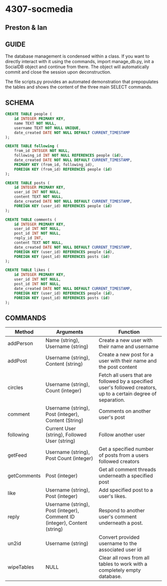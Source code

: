 # 4307-socmedia
## Preston & Ian

## GUIDE
The database management is condensed within a class. If you want to directly interact with it using the commands, import manage\_db.py, init a SocialDB object and continue from there. The object will automatically commit and close the session upon deconstruction.

The file scripts.py provides an automated demonstration that prepopulates the tables and shows the content of the three main SELECT commands.

## SCHEMA	

```sql
CREATE TABLE people (
	id INTEGER PRIMARY KEY,
	name TEXT NOT NULL,
	username TEXT NOT NULL UNIQUE,
	date_created DATE NOT NULL DEFAULT CURRENT_TIMESTAMP
);

CREATE TABLE following (
	from_id INTEGER NOT NULL,
	following_id INT NOT NULL REFERENCES people (id),
	date_created DATE NOT NULL DEFAULT CURRENT_TIMESTAMP,
	PRIMARY KEY (from_id, following_id),
	FOREIGN KEY (from_id) REFERENCES people (id)
);

CREATE TABLE posts (
	id INTEGER PRIMARY KEY,
	user_id INT NOT NULL,
	content TEXT NOT NULL,
	date_created DATE NOT NULL DEFAULT CURRENT_TIMESTAMP,
	FOREIGN KEY (user_id) REFERENCES people (id)
);

CREATE TABLE comments (
	id INTEGER PRIMARY KEY,
	user_id INT NOT NULL,
	post_id INT NOT NULL,
	reply_id INT,
	content TEXT NOT NULL,
	date_created DATE NOT NULL DEFAULT CURRENT_TIMESTAMP,
	FOREIGN KEY (user_id) REFERENCES people (id),
	FOREIGN KEY (post_id) REFERENCES posts (id)
);

CREATE TABLE likes (
	id INTEGER PRIMARY KEY,
	user_id INT NOT NULL,
	post_id INT NOT NULL,
	date_created DATE NOT NULL DEFAULT CURRENT_TIMESTAMP,
	FOREIGN KEY (user_id) REFERENCES people (id),
	FOREIGN KEY (post_id) REFERENCES posts (id)
);
```

## COMMANDS

Method		| Arguments | Function
----------------|-----------|----------------------
addPerson	| Name (string), Username (string) | Create a new user with their name and username
addPost		| Username (string), Content (string) | Create a new post for a user with their name and the post content
circles		| Username (string), Count (integer) | Fetch all users that are followed by a specified user's followed creators, up to a certain degree of separation.
comment		| Username (string), Post (integer), Content (String) | Comments on another user's post
following	| Current User (string), Followed User (string) | Follow another user
getFeed		| Username (string), Post Count (integer) | Get a specified number of posts from a users followed creators
getComments	| Post (integer) | Get all comment threads underneath a specified post
like		| Username (string), Post (integer) | Add specified post to a user's likes.
reply		| Username (string), Post (integer), Comment ID (integer), Content (string) | Respond to another user's comment underneath a post.
un2id		| Username (string) | Convert provided username to the associated user id
wipeTables 	| NULL | Clear all rows from all tables to work with a completely empty database.
